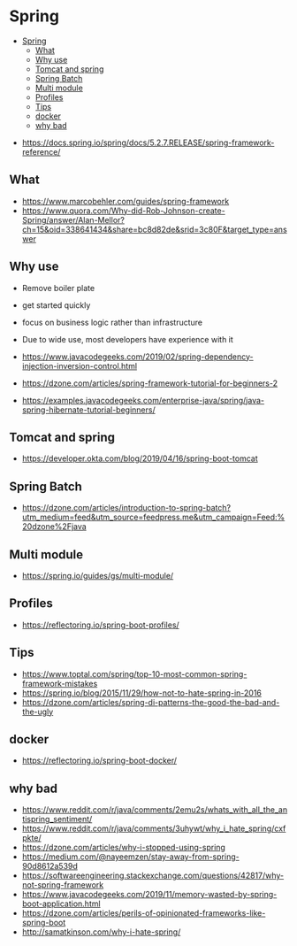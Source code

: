# Spring

<!-- TOC depthFrom:1 depthTo:6 withLinks:1 updateOnSave:1 orderedList:0 -->

- [Spring](#spring)
	- [What](#what)
	- [Why use](#why-use)
	- [Tomcat and spring](#tomcat-and-spring)
	- [Spring Batch](#spring-batch)
	- [Multi module](#multi-module)
	- [Profiles](#profiles)
	- [Tips](#tips)
	- [docker](#docker)
	- [why bad](#why-bad)

<!-- /TOC -->

- https://docs.spring.io/spring/docs/5.2.7.RELEASE/spring-framework-reference/

## What

- https://www.marcobehler.com/guides/spring-framework
- https://www.quora.com/Why-did-Rob-Johnson-create-Spring/answer/Alan-Mellor?ch=15&oid=338641434&share=bc8d82de&srid=3c80F&target_type=answer

## Why use

- Remove boiler plate
- get started quickly
- focus on business logic rather than infrastructure
- Due to wide use, most developers have experience with it

- https://www.javacodegeeks.com/2019/02/spring-dependency-injection-inversion-control.html
- https://dzone.com/articles/spring-framework-tutorial-for-beginners-2
- https://examples.javacodegeeks.com/enterprise-java/spring/java-spring-hibernate-tutorial-beginners/

## Tomcat and spring

- https://developer.okta.com/blog/2019/04/16/spring-boot-tomcat

## Spring Batch

- https://dzone.com/articles/introduction-to-spring-batch?utm_medium=feed&utm_source=feedpress.me&utm_campaign=Feed:%20dzone%2Fjava

## Multi module

- https://spring.io/guides/gs/multi-module/

## Profiles

- https://reflectoring.io/spring-boot-profiles/

## Tips

- https://www.toptal.com/spring/top-10-most-common-spring-framework-mistakes
- https://spring.io/blog/2015/11/29/how-not-to-hate-spring-in-2016
- https://dzone.com/articles/spring-di-patterns-the-good-the-bad-and-the-ugly

## docker

- https://reflectoring.io/spring-boot-docker/

## why bad

- https://www.reddit.com/r/java/comments/2emu2s/whats_with_all_the_antispring_sentiment/
- https://www.reddit.com/r/java/comments/3uhywt/why_i_hate_spring/cxfpkte/
- https://dzone.com/articles/why-i-stopped-using-spring
- https://medium.com/@nayeemzen/stay-away-from-spring-90d8612a539d
- https://softwareengineering.stackexchange.com/questions/42817/why-not-spring-framework
- https://www.javacodegeeks.com/2019/11/memory-wasted-by-spring-boot-application.html
- https://dzone.com/articles/perils-of-opinionated-frameworks-like-spring-boot
- http://samatkinson.com/why-i-hate-spring/
